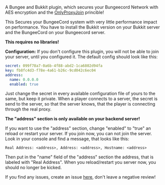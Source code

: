 A Bungee and Bukkit plugin, which secures your Bungeecord Network with AES encryption and the [OnlyProxyJoin](https://www.spigotmc.org/resources/12932/) princible!

This Secures your BungeeCord system with very little performance impact on performance. You have to install the Bukkit version on your Bukkit server and the BungeeCord on your Bungeecord server.

**This requires no libraries!**

**Configuration:**
If you don't configure this plugin, you will not
be able to join your server, until you configured it.
The default config should look like this:
```YAML
secret: 099f78a7-0a6b-4f88-abd2-1ca6802d94fa
key: fb8fc4d3-f78e-4a61-b26c-9cd042c6ec04
address:
  name: 0.0.0.0
  enabled: true
```
Just change the secret in every available
configuration file of yours to the same, but keep it private.
When a player connects to a server,
the secret is send to the server, so that the
server knows, that the player is connecting through
the real proxy.

**The "address" section is only available on your backend server!**

If you want to use the "address" section, change "enabled" to "true" an reload or restart your server. If you join now, you can not join the server. Look in your console and find a message, that looks like this:
```
Real Address: <address>, Address: <address>, Hostname: <address>
```
Then put in the "name" field of the "address" section the address, that is labeled with "Real Address". When you reload/restart you server now, you should no longer be kicked.

If you find any issues, create an issue [here](https://github.com/booky10/BungeeSecurity/issues), don't leave a negative review!
